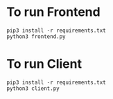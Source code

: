 # To run Frontend

```
pip3 install -r requirements.txt
python3 frontend.py
```

# To run Client

```
pip3 install -r requirements.txt
python3 client.py
```
